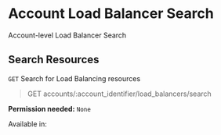 # Account Load Balancer Search

Account-level Load Balancer Search

## Search Resources

`GET` Search for Load Balancing resources

> GET accounts/:account_identifier/load_balancers/search

**Permission needed:** `None`

Available in:



